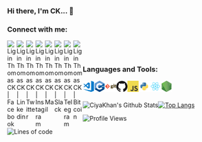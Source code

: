### Hi there, I'm CK... 👋

### Connect with me:

[<img align="left" alt="Ligin Thomas CK | Facebook" width="22px" src="https://cdn.jsdelivr.net/npm/simple-icons@3.11.0/icons/facebook.svg" />](https://www.facebook.com/Official.Ligin.Thomas.CK)
[<img align="left" alt="Ligin Thomas CK | Linkedin" width="22px" src="https://cdn.jsdelivr.net/npm/simple-icons@3.11.0/icons/linkedin.svg" />](https://www.linkedin.com/in/ligin-thomas-ck)
[<img align="left" alt="Ligin Thomas CK | Twitter" width="22px" src="https://cdn.jsdelivr.net/npm/simple-icons@v3/icons/twitter.svg" />](https://twitter.com/Ligin_Thomas_CK)
[<img align="left" alt="Ligin Thomas CK | Instagram" width="22px" src="https://cdn.jsdelivr.net/npm/simple-icons@v3/icons/instagram.svg" />](https://www.instagram.com/ligin_thomas_ck/)
[<img align="left" alt="Ligin Thomas CK | Mail" width="22px" src="https://cdn.jsdelivr.net/npm/simple-icons@3.11.0/icons/gmail.svg" />](mailto:ciyakhan515@gmail.com?)
[<img align="left" alt="Ligin Thomas CK | Slack" width="22px" src="https://cdn.jsdelivr.net/npm/simple-icons@3.11.0/icons/slack.svg" />](https://zanckinternationals.slack.com)
[<img align="left" alt="Ligin Thomas CK | Telegram" width="22px" src="https://cdn.jsdelivr.net/npm/simple-icons@3.11.0/icons/telegram.svg" />](https://www.t.me/Ligin_Thomas_CK)
[<img align="left" alt="Ligin Thomas CK | Bitcoin" width="22px" src="https://cdn.jsdelivr.net/npm/simple-icons@3.11.0/icons/bitcoin.svg" />](https://exchange.blockchain.com/trade/signup?referrerUsername=CiyaKhan)

<br/>
<br/>

### Languages and Tools:

[<img align="left" alt="Visual Studio Code" width="26px" src="https://raw.githubusercontent.com/github/explore/80688e429a7d4ef2fca1e82350fe8e3517d3494d/topics/visual-studio-code/visual-studio-code.png" />](CiyaKhan)
[<img align="left" alt="Cpp" width="26px" src="https://raw.githubusercontent.com/github/explore/80688e429a7d4ef2fca1e82350fe8e3517d3494d/topics/cpp/cpp.png" />](CiyaKhan)
[<img align="left" alt="Git" width="26px" src="https://raw.githubusercontent.com/github/explore/80688e429a7d4ef2fca1e82350fe8e3517d3494d/topics/git/git.png" />](CiyaKhan)
[<img align="left" alt="GitHub" width="26px" src="https://raw.githubusercontent.com/github/explore/78df643247d429f6cc873026c0622819ad797942/topics/github/github.png" />](CiyaKhan)
[<img align="left" alt="JavaScript" width="26px" src="https://raw.githubusercontent.com/github/explore/80688e429a7d4ef2fca1e82350fe8e3517d3494d/topics/javascript/javascript.png" />](CiyaKhan)
[<img align="left" alt="Python" width="26px" src="https://raw.githubusercontent.com/github/explore/80688e429a7d4ef2fca1e82350fe8e3517d3494d/topics/python/python.png" />](CiyaKhan)
[<img align="left" alt="ReactJs" width="26px" src="https://raw.githubusercontent.com/github/explore/80688e429a7d4ef2fca1e82350fe8e3517d3494d/topics/react/react.png" />](CiyaKhan)
[<img align="left" alt="NodeJs" width="26px" src="https://raw.githubusercontent.com/github/explore/80688e429a7d4ef2fca1e82350fe8e3517d3494d/topics/nodejs/nodejs.png" />](CiyaKhan)
<br/>
<br/>

<img align="left" alt="CiyaKhan's Github Stats" src="https://github-readme-stats.vercel.app/api?username=CiyaKhan&show_icons=true&theme=radical"/>

[![Top Langs](https://github-readme-stats.vercel.app/api/top-langs/?username=CiyaKhan&layout=compact&theme=radical)](https://github.com/CiyaKhan/github-readme-stats)
<br/>

<!--START_SECTION:waka-->


![Profile Views](http://img.shields.io/badge/Profile%20Views-26-blue)

![Lines of code](https://img.shields.io/badge/From%20Hello%20World%20I%27ve%20Written-2.7%20million%20lines%20of%20code-blue)

